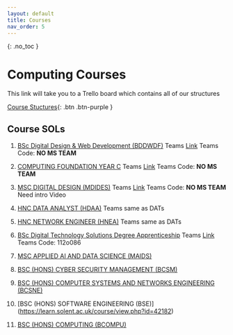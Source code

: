 ```yaml
---
layout: default
title: Courses
nav_order: 5
---
```

{: .no_toc }

# Computing Courses

This link will take you to a Trello board which contains all of our structures

[Course Stuctures](https://trello.com/b/YItt9IH6/course-structure-2021){: .btn .btn-purple } 

## Course SOLs

1. [BSc Digital Design & Web Development (BDDWDF)](https://learn.solent.ac.uk/course/view.php?id=41794&section=0) Teams [Link]() Teams Code: **NO MS TEAM**

1. [COMPUTING FOUNDATION YEAR C](https://learn.solent.ac.uk/course/view.php?id=42210&section=0)  Teams [Link]() Teams Code: **NO MS TEAM**

1. [MSC DIGITAL DESIGN (MDIDES)](https://learn.solent.ac.uk/course/view.php?id=42324) Teams [Link]() Teams Code: **NO MS TEAM** Need intro Video 

1. [HNC DATA ANALYST (HDAA)](https://learn.solent.ac.uk/course/view.php?id=42256) Teams same as DATs


1. [HNC NETWORK ENGINEER (HNEA)](https://learn.solent.ac.uk/course/view.php?id=42263) Teams same as DATs


1. [BSc Digital Technology Solutions Degree Apprenticeship](https://learn.solent.ac.uk/course/view.php?id=42080) Teams [Link](https://teams.microsoft.com/l/team19%3a583024d3dca34396bda6db0ac0c1c14a%40thread.tacv2/conversations?groupId=30fbfd67-3273-4afd-85b5-3aa7b2212458&tenantId=d684e4cd-491a-4577-bf33-546478d72e3c) Teams Code: 112o086

1. [MSC APPLIED AI AND DATA SCIENCE (MAIDS)](https://learn.solent.ac.uk/course/view.php?id=43048)

1. [BSC (HONS) CYBER SECURITY MANAGEMENT (BCSM)](https://learn.solent.ac.uk/course/view.php?id=42076)

1. [BSC (HONS) COMPUTER SYSTEMS AND NETWORKS ENGINEERING (BCSNE)](https://learn.solent.ac.uk/course/view.php?id=41795)

1. [BSC (HONS) SOFTWARE ENGINEERING (BSE)]
(https://learn.solent.ac.uk/course/view.php?id=42182)

1. [BSC (HONS) COMPUTING (BCOMPU)](https://learn.solent.ac.uk/course/view.php?id=42071&section=2#tabs-tree-start)